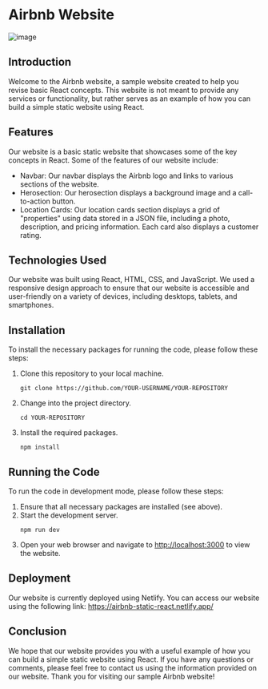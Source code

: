 <h1>Airbnb Website</h1>

![image](https://user-images.githubusercontent.com/110025038/220823014-2b36349d-a9c1-4de3-8152-617405aab7fa.png)

<h2>Introduction</h2>

<p>Welcome to the Airbnb website, a sample website created to help you revise basic React concepts. This website is not meant to provide any services or functionality, but rather serves as an example of how you can build a simple static website using React.</p>

<h2>Features</h2>

<p>Our website is a basic static website that showcases some of the key concepts in React. Some of the features of our website include:</p>

<ul>
  <li>Navbar: Our navbar displays the Airbnb logo and links to various sections of the website.</li>
  <li>Herosection: Our herosection displays a background image and a call-to-action button.</li>
  <li>Location Cards: Our location cards section displays a grid of "properties" using data stored in a JSON file, including a photo, description, and pricing information. Each card also displays a customer rating.</li>
</ul>

<h2>Technologies Used</h2>

<p>Our website was built using React, HTML, CSS, and JavaScript. We used a responsive design approach to ensure that our website is accessible and user-friendly on a variety of devices, including desktops, tablets, and smartphones.</p>

<h2>Installation</h2>

<p>To install the necessary packages for running the code, please follow these steps:</p>

<ol>
  <li>Clone this repository to your local machine.</li>

  <pre><code>git clone https://github.com/YOUR-USERNAME/YOUR-REPOSITORY</code></pre>

  <li>Change into the project directory.</li>

  <pre><code>cd YOUR-REPOSITORY</code></pre>

  <li>Install the required packages.</li>

  <pre><code>npm install</code></pre>
</ol>

<h2>Running the Code</h2>

<p>To run the code in development mode, please follow these steps:</p>

<ol>
  <li>Ensure that all necessary packages are installed (see above).</li>

  <li>Start the development server.</li>

  <pre><code>npm run dev</code></pre>

  <li>Open your web browser and navigate to <a href="http://localhost:3000">http://localhost:3000</a> to view the website.</li>
</ol>

<h2>Deployment</h2>

<p>Our website is currently deployed using Netlify. You can access our website using the following link: <a href="https://airbnb-static-react.netlify.app/">https://airbnb-static-react.netlify.app/</a></p>

<h2>Conclusion</h2>

<p>We hope that our website provides you with a useful example of how you can build a simple static website using React. If you have any questions or comments, please feel free to contact us using the information provided on our website. Thank you for visiting our sample Airbnb website!</p>

